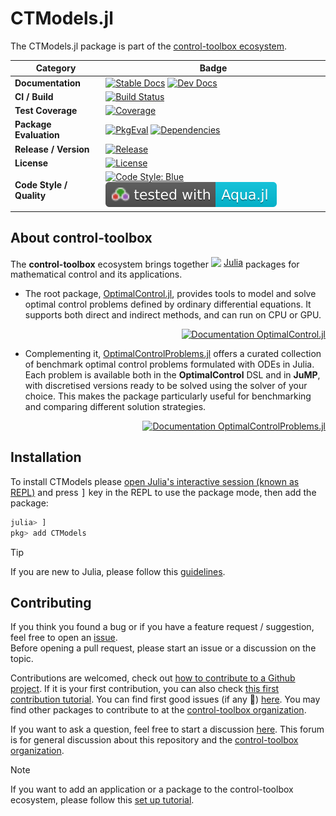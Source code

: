 # CTModels.jl

<!-- 
For instructions on how to customize this README.template.md and use the centralized workflow,
please see the user guide: https://github.com/orgs/control-toolbox/discussions/67
-->

The CTModels.jl package is part of the [control-toolbox ecosystem](https://github.com/control-toolbox).

| **Category** | **Badge** |
|-----------------------|-----------|
| **Documentation** | [![Stable Docs](https://img.shields.io/badge/docs-stable-blue.svg)](https://control-toolbox.org/CTModels.jl/stable/) [![Dev Docs](https://img.shields.io/badge/docs-dev-8A2BE2.svg)](https://control-toolbox.org/CTModels.jl/dev/) |
| **CI / Build** | [![Build Status](https://github.com/control-toolbox/CTModels.jl/actions/workflows/CI.yml/badge.svg?branch=main)](https://github.com/control-toolbox/CTModels.jl/actions/workflows/CI.yml?query=branch%3Amain) |
| **Test Coverage** | [![Coverage](https://codecov.io/gh/control-toolbox/CTModels.jl/branch/main/graph/badge.svg)](https://codecov.io/gh/control-toolbox/CTModels.jl) |
| **Package Evaluation** | [![PkgEval](https://img.shields.io/badge/Julia-package-purple)](https://juliahub.com/ui/Packages/General/CTModels) [![Dependencies](https://juliahub.com/docs/General/CTModels/stable/deps.svg)](https://juliahub.com/ui/Packages/General/CTModels?t=2) |
| **Release / Version** | [![Release](https://img.shields.io/github/v/release/control-toolbox/CTModels.jl.svg)](https://github.com/control-toolbox/CTModels.jl/releases) |
| **License** | [![License](https://img.shields.io/badge/License-MIT-yellow.svg)](https://github.com/control-toolbox/CTModels.jl/blob/master/LICENSE) |
| **Code Style / Quality** | [![Code Style: Blue](https://img.shields.io/badge/code%20style-blue-4495d1.svg)](https://github.com/JuliaDiff/BlueStyle) [![Aqua.jl](https://raw.githubusercontent.com/JuliaTesting/Aqua.jl/master/badge.svg)](https://github.com/JuliaTesting/Aqua.jl) |

## About control-toolbox

The **control-toolbox** ecosystem brings together <a href="https://julialang.org" style="display:inline-flex; align-items:center;">
  <img src="https://raw.githubusercontent.com/JuliaLang/julia-logo-graphics/master/images/julia.ico" width="16em" style="margin-right:0.3em;">
  Julia
</a> packages for mathematical control and its applications.  

- The root package, [OptimalControl.jl](https://github.com/control-toolbox/OptimalControl.jl), provides tools to model and solve optimal control problems defined by ordinary differential equations. It supports both direct and indirect methods, and can run on CPU or GPU.  

<p align="right">
  <a href="http://control-toolbox.org/OptimalControl.jl">
    <img src="https://img.shields.io/badge/Documentation-OptimalControl.jl-blue" alt="Documentation OptimalControl.jl">
  </a>
</p>

- Complementing it, [OptimalControlProblems.jl](https://github.com/control-toolbox/OptimalControlProblems.jl) offers a curated collection of benchmark optimal control problems formulated with ODEs in Julia. Each problem is available both in the **OptimalControl** DSL and in **JuMP**, with discretised versions ready to be solved using the solver of your choice. This makes the package particularly useful for benchmarking and comparing different solution strategies.  

<p align="right">
  <a href="http://control-toolbox.org/OptimalControlProblems.jl">
    <img src="https://img.shields.io/badge/Documentation-OptimalControlProblems.jl-blue" alt="Documentation OptimalControlProblems.jl">
  </a>
</p>

## Installation

To install CTModels please 
<a href="https://docs.julialang.org/en/v1/manual/getting-started/">open Julia's interactive session (known as REPL)</a> 
and press <kbd>]</kbd> key in the REPL to use the package mode, then add the package:

```julia
julia> ]
pkg> add CTModels
```

> [!TIP]
> If you are new to Julia, please follow this [guidelines](https://github.com/orgs/control-toolbox/discussions/64).

## Contributing

[issue-url]: https://github.com/control-toolbox/CTModels.jl/issues
[first-good-issue-url]: https://github.com/control-toolbox/CTModels.jl/contribute

If you think you found a bug or if you have a feature request / suggestion, feel free to open an [issue][issue-url].  
Before opening a pull request, please start an issue or a discussion on the topic. 

Contributions are welcomed, check out [how to contribute to a Github project](https://docs.github.com/en/get-started/exploring-projects-on-github/contributing-to-a-project). If it is your first contribution, you can also check [this first contribution tutorial](https://github.com/firstcontributions/first-contributions). You can find first good issues (if any 🙂) [here][first-good-issue-url]. You may find other packages to contribute to at the [control-toolbox organization](https://github.com/control-toolbox).

If you want to ask a question, feel free to start a discussion [here](https://github.com/orgs/control-toolbox/discussions). This forum is for general discussion about this repository and the [control-toolbox organization](https://github.com/control-toolbox).

>[!NOTE]
> If you want to add an application or a package to the control-toolbox ecosystem, please follow this [set up tutorial](https://github.com/orgs/control-toolbox/discussions/65).
